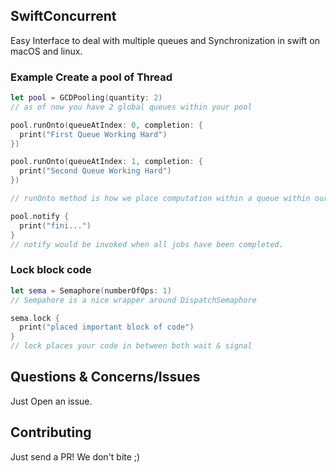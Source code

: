 ## SwiftConcurrent

Easy Interface to deal with multiple queues and Synchronization in swift on macOS and linux.

### Example Create a pool of Thread
```Swift
let pool = GCDPooling(quantity: 2)
// as of now you have 2 global queues within your pool

pool.runOnto(queueAtIndex: 0, completion: {
  print("First Queue Working Hard")
})

pool.runOnto(queueAtIndex: 1, completion: {
  print("Second Queue Working Hard")
})

// runOnto method is how we place computation within a queue within our pool

pool.notify {
  print("fini...")
}
// notify would be invoked when all jobs have been completed.
```

### Lock block code
```Swift
let sema = Semaphore(numberOfOps: 1)
// Sempahore is a nice wrapper around DispatchSemaphore

sema.lock {
  print("placed important block of code")
}
// lock places your code in between both wait & signal

```

## Questions & Concerns/Issues
Just Open an issue.

## Contributing
Just send a PR! We don't bite ;)


